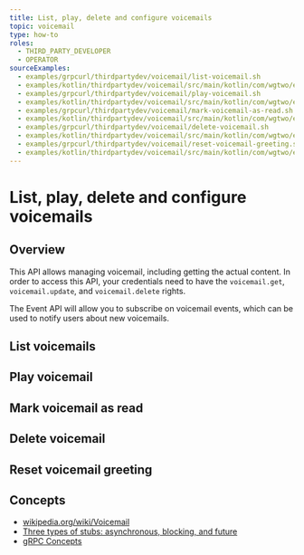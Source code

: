 ```yaml
---
title: List, play, delete and configure voicemails
topic: voicemail
type: how-to
roles:
  - THIRD_PARTY_DEVELOPER
  - OPERATOR
sourceExamples:
  - examples/grpcurl/thirdpartydev/voicemail/list-voicemail.sh
  - examples/kotlin/thirdpartydev/voicemail/src/main/kotlin/com/wgtwo/examples/thirdpartydev/voicemail/ListVoicemail.kt
  - examples/grpcurl/thirdpartydev/voicemail/play-voicemail.sh
  - examples/kotlin/thirdpartydev/voicemail/src/main/kotlin/com/wgtwo/examples/thirdpartydev/voicemail/PlayVoicemail.kt
  - examples/grpcurl/thirdpartydev/voicemail/mark-voicemail-as-read.sh
  - examples/kotlin/thirdpartydev/voicemail/src/main/kotlin/com/wgtwo/examples/thirdpartydev/voicemail/MarkVoicemailAsRead.kt
  - examples/grpcurl/thirdpartydev/voicemail/delete-voicemail.sh
  - examples/kotlin/thirdpartydev/voicemail/src/main/kotlin/com/wgtwo/examples/thirdpartydev/voicemail/DeleteVoicemail.kt
  - examples/grpcurl/thirdpartydev/voicemail/reset-voicemail-greeting.sh
  - examples/kotlin/thirdpartydev/voicemail/src/main/kotlin/com/wgtwo/examples/thirdpartydev/voicemail/ResetVoicemailGreeting.kt
---
```


# List, play, delete and configure voicemails

## Overview
This API allows managing voicemail, including getting the actual content. In order to access this API,
your credentials need to have the `voicemail.get`, `voicemail.update`, and `voicemail.delete` rights.

The Event API will allow you to subscribe on voicemail events, which can be used to notify users about new voicemails.


## List voicemails
<CodeSnippet
  :grpcurl="$sourceExamplesMap['examples/grpcurl/thirdpartydev/voicemail/list-voicemail.sh']"
  :kotlinDeps="['event-grpc', 'utils-grpc']"
  :kotlin="$sourceExamplesMap['examples/kotlin/thirdpartydev/voicemail/src/main/kotlin/com/wgtwo/examples/thirdpartydev/voicemail/ListVoicemail.kt']"
  />

## Play voicemail
<CodeSnippet
  :grpcurl="$sourceExamplesMap['examples/grpcurl/thirdpartydev/voicemail/play-voicemail.sh']"
  :kotlinDeps="['event-grpc', 'utils-grpc']"
  :kotlin="$sourceExamplesMap['examples/kotlin/thirdpartydev/voicemail/src/main/kotlin/com/wgtwo/examples/thirdpartydev/voicemail/PlayVoicemail.kt']"
  />


## Mark voicemail as read
<CodeSnippet
  :grpcurl="$sourceExamplesMap['examples/grpcurl/thirdpartydev/voicemail/mark-voicemail-as-read.sh']"
  :kotlinDeps="['event-grpc', 'utils-grpc']"
  :kotlin="$sourceExamplesMap['examples/kotlin/thirdpartydev/voicemail/src/main/kotlin/com/wgtwo/examples/thirdpartydev/voicemail/MarkVoicemailAsRead.kt']"
  />

## Delete voicemail
<CodeSnippet
  :grpcurl="$sourceExamplesMap['examples/grpcurl/thirdpartydev/voicemail/delete-voicemail.sh']"
  :kotlinDeps="['event-grpc', 'utils-grpc']"
  :kotlin="$sourceExamplesMap['examples/kotlin/thirdpartydev/voicemail/src/main/kotlin/com/wgtwo/examples/thirdpartydev/voicemail/DeleteVoicemail.kt']"
  />

## Reset voicemail greeting
<CodeSnippet
  :grpcurl="$sourceExamplesMap['examples/grpcurl/thirdpartydev/voicemail/reset-voicemail-greeting.sh']"
  :kotlinDeps="['event-grpc', 'utils-grpc']"
  :kotlin="$sourceExamplesMap['examples/kotlin/thirdpartydev/voicemail/src/main/kotlin/com/wgtwo/examples/thirdpartydev/voicemail/ResetVoicemailGreeting.kt']"
  />

## Concepts
* [wikipedia.org/wiki/Voicemail](https://en.wikipedia.org/wiki/Voicemail)
* [Three types of stubs: asynchronous, blocking, and future](https://grpc.io/docs/reference/java/generated-code/)
* [gRPC Concepts](https://grpc.io/docs/guides/concepts/)

